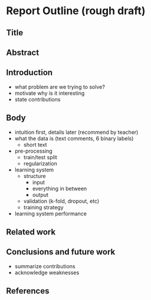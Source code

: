 # Report Outline (rough draft)

## Title

## Abstract

## Introduction
- what problem are we trying to solve?
- motivate why is it interesting
- state contributions

## Body
- intuition first, details later (recommend by teacher)
- what the data is (text comments, 6 binary labels)
  - short text
- pre-processing
  - train/test split
  - regularization
- learning system
  - structure
    - input
    - everything in between
    - output
  - validation (k-fold, dropout, etc)
  - training strategy
- learning system performance

## Related work

## Conclusions and future work
- summarize contributions
- acknowledge weaknesses

## References
